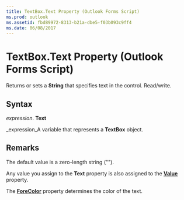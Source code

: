 ```yaml
---
title: TextBox.Text Property (Outlook Forms Script)
ms.prod: outlook
ms.assetid: fbd89972-8313-b21a-dbe5-f03b093c9ff4
ms.date: 06/08/2017
---
```



# TextBox.Text Property (Outlook Forms Script)

Returns or sets a  **String** that specifies text in the control. Read/write.


## Syntax

 _expression_. **Text**

 _expression_A variable that represents a  **TextBox** object.


## Remarks

The default value is a zero-length string ("").

Any value you assign to the  **Text** property is also assigned to the **[Value](textbox-value-property-outlook-forms-script.md)** property.

The  **[ForeColor](textbox-forecolor-property-outlook-forms-script.md)** property determines the color of the text.


